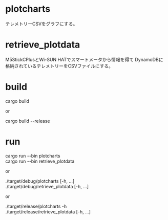# plotcharts
テレメトリーCSVをグラフにする。

# retrieve_plotdata 
M5StickCPlusとWi-SUN HATでスマートメータから情報を得て
DynamoDBに格納されているテレメトリーをCSVファイルにする。


# build
cargo build

or

cargo build --release

# run
cargo run --bin plotcharts  
cargo run --bin retrieve_plotdata 

or

./target/debug/plotcharts [-h, ...]  
./target/debug/retrieve_plotdata  [-h, ...]

or

./target/release/plotcharts -h  
./target/release/retrieve_plotdata [-h, ...]

